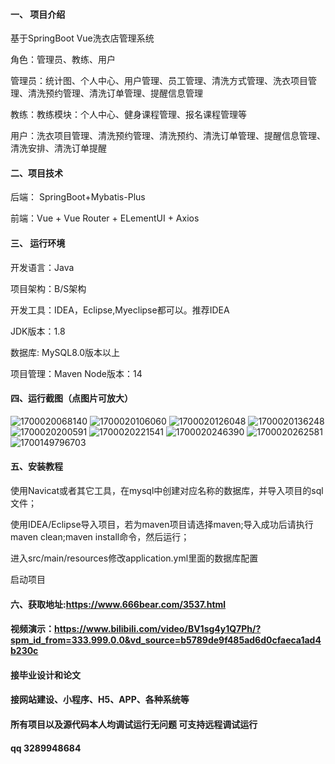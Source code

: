 
#### 一、 项目介绍
基于SpringBoot Vue洗衣店管理系统

角色：管理员、教练、用户

管理员：统计图、个人中心、用户管理、员工管理、清洗方式管理、洗衣项目管理、清洗预约管理、清洗订单管理、提醒信息管理

教练：教练模块：个人中心、健身课程管理、报名课程管理等

用户：洗衣项目管理、清洗预约管理、清洗预约、清洗订单管理、提醒信息管理、清洗安排、清洗订单提醒

#### 二、项目技术
后端： SpringBoot+Mybatis-Plus

前端：Vue + Vue Router + ELementUI + Axios

#### 三、 运行环境
开发语言：Java

项目架构：B/S架构

开发工具：IDEA，Eclipse,Myeclipse都可以。推荐IDEA

JDK版本：1.8

数据库: MySQL8.0版本以上

项目管理：Maven
Node版本：14
#### 四、运行截图（点图片可放大）
![1700020068140](https://github.com/666bears/laundry/assets/143094776/d15e434c-34a9-443f-8932-ea380fdf6d85)
![1700020106060](https://github.com/666bears/laundry/assets/143094776/458d0cef-4e4f-46b4-9034-c5fcf531170f)
![1700020126048](https://github.com/666bears/laundry/assets/143094776/0fcff252-75ee-4d78-84bf-756588fef4e7)
![1700020136248](https://github.com/666bears/laundry/assets/143094776/db89f904-b53e-4ce1-af05-4a59b2ef5e0f)
![1700020200591](https://github.com/666bears/laundry/assets/143094776/0aaefa92-de3b-4cd1-a574-a5586ce77062)
![1700020221541](https://github.com/666bears/laundry/assets/143094776/f4c41c32-64a0-4fd6-8151-7e44e8fa2d23)
![1700020246390](https://github.com/666bears/laundry/assets/143094776/f5a40edb-f25e-4fa7-903c-a9cd7c802426)
![1700020262581](https://github.com/666bears/laundry/assets/143094776/c2495c94-7e18-4a1d-826b-1a2d8d0cf17a)
![1700149796703](https://github.com/666bears/laundry/assets/143094776/24981326-4c00-4ba9-adea-60c965e247da)


#### 五、安装教程
使用Navicat或者其它工具，在mysql中创建对应名称的数据库，并导入项目的sql文件；

使用IDEA/Eclipse导入项目，若为maven项目请选择maven;导入成功后请执行maven clean;maven install命令，然后运行；

进入src/main/resources修改application.yml里面的数据库配置

启动项目
#### 六、获取地址:https://www.666bear.com/3537.html
#### 视频演示：https://www.bilibili.com/video/BV1sg4y1Q7Ph/?spm_id_from=333.999.0.0&vd_source=b5789de9f485ad6d0cfaeca1ad4b230c
#### 接毕业设计和论文
#### 接网站建设、小程序、H5、APP、各种系统等
#### 所有项目以及源代码本人均调试运行无问题 可支持远程调试运行
#### qq 3289948684

